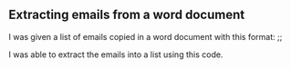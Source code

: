 ## Extracting emails from a word document
<p>I was given a list of emails copied in a word document with this format: <firstname lastname><email:firstname.lastname@domain.com>;<firstname lastname><email:firstname.lastname@domain.com>;</p>
  <p>I was able to extract the emails into a list using this code.</p>
